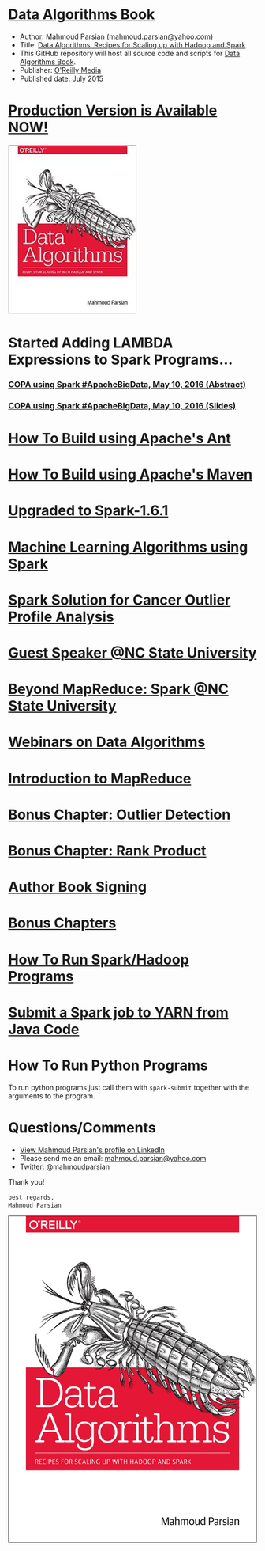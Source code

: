 [Data Algorithms Book](http://shop.oreilly.com/product/0636920033950.do)
======================
* Author: Mahmoud Parsian (mahmoud.parsian@yahoo.com)
* Title: [Data Algorithms: Recipes for Scaling up with Hadoop and Spark](http://shop.oreilly.com/product/0636920033950.do) 
* This GitHub repository will host all source code and scripts for [Data Algorithms Book](http://shop.oreilly.com/product/0636920033950.do).
* Publisher: [O'Reilly Media](http://shop.oreilly.com/product/0636920033950.do)
* Published date: July 2015

[Production Version is Available NOW!](http://shop.oreilly.com/product/0636920033950.do)
======================================
[![Data Algorithms Book](./misc/da_book3.jpeg)](http://shop.oreilly.com/product/0636920033950.do)

Started Adding LAMBDA Expressions to Spark Programs...
======================================================

### [COPA using Spark #ApacheBigData, May 10, 2016 (Abstract)](http://sched.co/6M0Y)
### [COPA using Spark #ApacheBigData, May 10, 2016 (Slides)](http://mapreduce4hackers.com/copa_spark_2016.pdf)


[How To Build using Apache's Ant](./misc/ant/README.md)
===============================

[How To Build using Apache's Maven](./misc/maven/README.md)
===================================

[Upgraded to Spark-1.6.1](http://spark.apache.org/news/spark-1-6-1-released.html)
=========================

[Machine Learning Algorithms using Spark](./src/main/java/org/dataalgorithms/machinelearning)
=========================================

[Spark Solution for Cancer Outlier Profile Analysis](http://hadoopsummit.uservoice.com/forums/344955-data-science-analytics-and-spark/suggestions/11664381-spark-solution-for-cancer-outlier-profile-analysis)
====================================================
 
[Guest Speaker @NC State University](./misc/Mahmoud_Parsian_Guest_Speaker.pdf)
====================================

[Beyond MapReduce: Spark @NC State University](http://mapreduce4hackers.com/docs/north_carolina_state_univ_spark_2015_11_23.pptx)
==============================================

[Webinars on Data Algorithms](./misc/webinars.md)
=============================


[Introduction to MapReduce](https://github.com/mahmoudparsian/data-algorithms-book/tree/master/src/main/java/org/dataalgorithms/bonus/charcount)
===========================


[Bonus Chapter: Outlier Detection](https://github.com/mahmoudparsian/data-algorithms-book/tree/master/src/main/java/org/dataalgorithms/bonus/outlierdetection/spark)
=====================================

[Bonus Chapter: Rank Product](https://github.com/mahmoudparsian/data-algorithms-book/tree/master/src/main/java/org/dataalgorithms/bonus/rankproduct)
=========================================
 
  
[Author Book Signing](./misc/book-signing.md)
=====================

[Bonus Chapters](./misc/bonus-chapters.md)
================

<!---
your comment goes here
and here

Work in Progress...
===================
Please note that this is a work in progress...
![Data Algorithms Book Work In Progress](./misc/work_in_progress2.jpeg)
--> 


[How To Run Spark/Hadoop Programs](./misc/run_spark/README.md)
==================================


[Submit a Spark job to YARN from Java Code](./misc/how-to-submit-spark-job-to-yarn-from-java-code.md)
===========================================


How To Run Python Programs
==========================
To run python programs just call them with `spark-submit` together with the arguments to the program.

 
Questions/Comments
==================
* [View Mahmoud Parsian's profile on LinkedIn](http://www.linkedin.com/in/mahmoudparsian)
* Please send me an email: mahmoud.parsian@yahoo.com
* [Twitter: @mahmoudparsian](http://twitter.com/mahmoudparsian) 

Thank you!
````
best regards,
Mahmoud Parsian
````

[![Data Algorithms Book](./misc/data_algorithms_image.jpg)](http://shop.oreilly.com/product/0636920033950.do)
